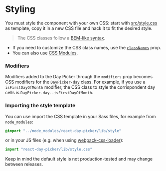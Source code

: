 # Styling

You must style the component with your own CSS: start with [src/style.css](https://github.com/gpbl/react-day-picker/blob/master/src/style.css) as template, copy it in a new CSS file and hack it to fit the desired style.

> The CSS classes follow a [BEM-like syntax](https://css-tricks.com/bem-101/).

* If you need to customize the CSS class names, use the [`classNames`](APIProps.md#classnames) prop.
* You can also use [CSS Modules](CSSModules.md).

### Modifiers

Modifiers added to the Day Picker through the `modifiers` prop becomes CSS modifiers for the `DayPicker-day` class. For example, if you use a `isFirstDayOfMonth` modifier, the CSS class to style the corrispondent day cells is `DayPicker-day--isFirstDayOfMonth`.

### Importing the style template

You can use import the CSS template in your Sass files, for example from `node_modules`:

```scss
@import "../node_modules/react-day-picker/lib/style"
```

or in your JS files (e.g. when using [webpack-css-loader](https://github.com/webpack/css-loader)):

```javascript
import "react-day-picker/lib/style.css"
```

Keep in mind the default style is not production-tested and may change between releases.
